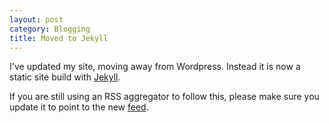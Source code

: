```yaml
---
layout: post
category: Blogging
title: Moved to Jekyll
---
```


I've updated my site, moving away from Wordpress. Instead it is now a static site build with [Jekyll](https://jekyllrb.com).

If you are still using an RSS aggregator to follow this, please make sure you update it to point to the new [feed](http://winterdom.com/feed.xml).
